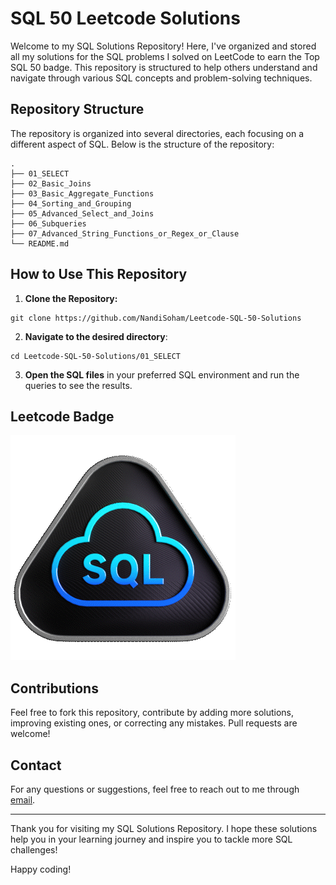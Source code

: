 # SQL 50 Leetcode Solutions

Welcome to my SQL Solutions Repository! Here, I've organized and stored all my solutions for the SQL problems I solved on LeetCode to earn the Top SQL 50 badge. This repository is structured to help others understand and navigate through various SQL concepts and problem-solving techniques.

## Repository Structure

The repository is organized into several directories, each focusing on a different aspect of SQL. Below is the structure of the repository:
```
.
├── 01_SELECT
├── 02_Basic_Joins
├── 03_Basic_Aggregate_Functions
├── 04_Sorting_and_Grouping
├── 05_Advanced_Select_and_Joins
├── 06_Subqueries
├── 07_Advanced_String_Functions_or_Regex_or_Clause
└── README.md
```


## How to Use This Repository

1. **Clone the Repository:**
```
git clone https://github.com/NandiSoham/Leetcode-SQL-50-Solutions
```
2. **Navigate to the desired directory**:
```
cd Leetcode-SQL-50-Solutions/01_SELECT
```
3. **Open the SQL files** in your preferred SQL environment and run the queries to see the results.

## Leetcode Badge

![](https://github.com/NandiSoham/Leetcode-SQL-50-Solutions/blob/main/Top_SQL_50.gif)

## Contributions

Feel free to fork this repository, contribute by adding more solutions, improving existing ones, or correcting any mistakes. Pull requests are welcome!

## Contact

For any questions or suggestions, feel free to reach out to me through [email](mailto:nandisoham21@gmail.com).

---

Thank you for visiting my SQL Solutions Repository. I hope these solutions help you in your learning journey and inspire you to tackle more SQL challenges!

Happy coding!


